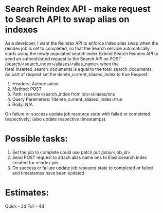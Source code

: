 # Search Reindex API - make request to Search API to swap alias on indexes

As a developer, I want the Reindex API to enforce index alias swap when the reindex job is
set to completed, so that the Search service automatically starts using the newly populated
search index
Extend Search Reindex API to send an authenticated request to the Search API on POST
/search/<search_index>/aliases/<alias_name> when the total_inserted_search_documents
is equal to the total_search_documents.
As part of request set the delete_current_aliased_index to true
Request:
1. Headers: Authorisation
1. Method: POST
1. Path: /search/<search_index from job>/aliases/ons
1. Query Parameters: ?delete_current_aliased_index=true
1. Body: N/A

On failure or success update job resource state with failed or completed respectively; (also
update respective timestamps).

# Possible tasks: 

1. Set the job to complete could use patch put /jobs/<job_id> 
1. Send POST request to attach alias name ons to Elasticsearch index created for
reindex job
1. On success or failure update job resource state to completed or failed and
timestamps have been updated

# Estimates:

Quick - 2d 
Full - 4d